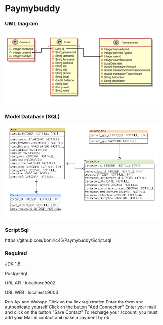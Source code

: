 # Paymybuddy

<h3>UML Diagram</h3>

![UML](UML.png)

<h3>Model Database (SQL)</h3>

![Modele_Physique](ModeleBDD.png)

<h3>Script Sql</h3>
https://github.com/boniric45/Paymybuddy/Script.sql

<h3>Required</h3>

JDK 1.8

PostgreSql


URL API : localhost:9002

URL WEB : localhost:9003


Run Api and Webapp
Click on the link registration
Enter the form and authenticate yourself 
Click on the button "Add Connection" 
Enter your mail and click on the button "Save Contact"
To recharge your account, you must add your Mail in contact and make a payment by rib.


